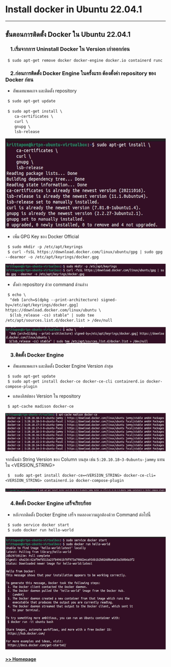 # Install docker in Ubuntu 22.04.1
------------------------------------------------


## ขั้นตอนการติดตั้ง Docker ใน Ubuntu 22.04.1
### &nbsp;&nbsp;&nbsp;&nbsp;1.เริ่มจากการ Uninstall Docker ใน Version เก่าออกก่อน
```ShellSession
 $ sudo apt-get remove docker docker-engine docker.io containerd runc
```


### &nbsp;&nbsp;&nbsp;&nbsp;2.ก่อนการติดตั้ง Docker Engine ในครั้งแรก ต้องตั้งค่า repository ของ Docker ก่อน


- อัพเดทแพคเกจ และติดตั้ง repository

```ShellSession
 $ sudo apt-get update
 
 $ sudo apt-get install \
    ca-certificates \
    curl \
    gnupg \
    lsb-release
```

<img src="/Blog/picture/docker/Screenshot 2022-10-11 160409.png" alt="Docker1" width="588" height="281"/>


- เพิ่ม GPG Key ของ Docker Official

```ShellSession
 $ sudo mkdir -p /etc/apt/keyrings
 $ curl -fsSL https://download.docker.com/linux/ubuntu/gpg | sudo gpg --dearmor -o /etc/apt/keyrings/docker.gpg
```

<img src="/Blog/picture/docker/Screenshot 2022-10-11 160502.png" alt="Docker2" width="600" height="39"/>


- ตั้งค่า repository ด้วย command ด้านล่าง

```ShellSession
 $ echo \
  "deb [arch=$(dpkg --print-architecture) signed-by=/etc/apt/keyrings/docker.gpg] https://download.docker.com/linux/ubuntu \
  $(lsb_release -cs) stable" | sudo tee /etc/apt/sources.list.d/docker.list > /dev/null
```

<img src="/Blog/picture/docker/Screenshot 2022-10-11 160539.png" alt="Docker3" width="600" height="51"/>


### &nbsp;&nbsp;&nbsp;&nbsp;3.ติดตั้ง Docker Engine 
- อัพเดทแพคเกจ และติดตั้ง Docker Engine Version ล่าสุด

```ShellSession
 $ sudo apt-get update
 $ sudo apt-get install docker-ce docker-ce-cli containerd.io docker-compose-plugin
```


- แสดงลิสต์ของ Version ใน repository

```ShellSession
 $ apt-cache madison docker-ce
```

<img src="/Blog/picture/docker/Screenshot 2022-10-11 172427.png" alt="Docker4" width="600" height="119"/>


จากนั้นนำ String Version ของ Column บนสุด เช่น <code>5:20.10.18~3-0ubuntu-jammy</code> แทนใน <VERSION_STRING>

```ShellSession
 $  sudo apt-get install docker-ce=<VERSION_STRING> docker-ce-cli=<VERSION_STRING> containerd.io docker-compose-plugin
```

<img src="/Blog/picture/docker/Screenshot 2022-10-11 161852.png" alt="Docker5" width="600" height="10"/>


### &nbsp;&nbsp;&nbsp;&nbsp;4.ติดตั้ง Docker Engine เสร็จเรียบร้อย

- หลังจากติดตั้ง Docker Engine เสร็จ ทดลองความถูกต้องด้วย Command ต่อไปนี้

```ShellSession
 $ sudo service docker start
 $ sudo docker run hello-world
```

<img src="/Blog/picture/docker/Screenshot 2022-10-11 162029.png" alt="Docker5" width="600" height="352"/>


#### [>> Homepage](https://pkrittapon.github.io)
